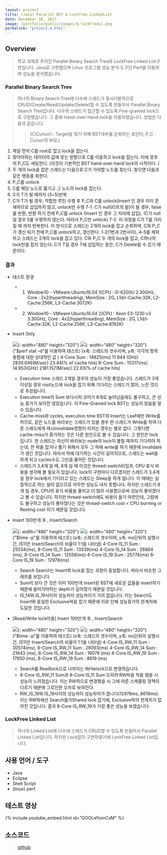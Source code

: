 ```yaml
---
layout: project
title: (Java) Parallel BST & Lockfree LinkedList
date: December 10, 2017
image: /portfolio/public/images/4.lockfreeLL.png
permalink: "project-4.html"
---
```

## Overview
> 학교 과제로 주어진 Parallel Binary Search Tree와 LockFree Linked List구현입니다. Java로 구현했으며 Linux 프로그램 성능 분석 도구인 Perf를 이용하여 성능을 분석했습니다.

### Parallel Binary Search Tree
> 하나의 Binary Search Tree에 다수에 스레드가 동시다발적으로 CRUD(Create/Read/Update/Delete)할 수 있도록 만들어서 Parallel Binary Search Tree입니다.
> 다수의 스레드가 접근할 수 있도록 Fine-grained lock으로 구현했습니다. 그 중에 Hand-over-Hand lock을 이용하였습니다.
방법은 다음과 같습니다.
> > (C(Cursor) : Target을 찾기 위해 BST내부를 순회하는 포인터, 
P_C : Cursor의 부모,)

1.	제일 먼저 C를 root로 잡고 lock을 잡는다. 
2.	찾아야하는 데이터의 값에 맞는 방향으로 C를 이동하고 lock을 잡는다. 이에 맞추어 P_C도 세팅한다. 
(이것이 기본적인 BST hand-over-hand lock의 시작이다. )
3.	두 개의 lock을 잡은 스레드는 다음으로 C가 가야할 노드를 찾는다. 찾으면 다음과 같은 행동을 취한다.
4.	P_C를 unlock
5.	C를 해당 노드로 옮기고 그 노드의 lock을 잡는다. 
6.	C가 T가 될 때까지 (3~5)반복
7.	C가 T가 될 경우, 적합한 루틴 수행 후 P_C와 C를 unlock(Insert 인 경우 이미 존재하므로 삽입하지 않고, unlock만 수행
7-1. C가 null(리프의 밑)이 될 경우, false를 반환, 반환 하기 전에 P_C를 unlock
	(Insert 인 경우 그 자리에 삽입),
	(C가 null일 경우 5를 수행하지 않는다. 따라서 P_C만 unlock)
7-2. 이 과정을 C가 T를 가리킬 때 까지 반복한다. 이 방식으로 스레드는 2개의 lock을 잡고 순회하며, C와 P_C가 갱신 되기 전에 P_C를 unlock하고, 갱신한다. 1-2(1번과 2번사이), 4-5를 제외하고 스레드는 2개의 lock을 잡고 있다. C와 P_C 두 개의 lock을 잡고, C하나의 lock만을 잡지 않는다. C가 T일 경우 T에 삽입하는 동안, C가 Delete될 수 있기 때문이다.


### 결과
* 테스트 환경
	* 1.	Window10 - VMware Ubuntu16.04 1(CPU : i5-6200U 2.30GHz, Core : 2x2(hyperthreading), MemSize : 2G, L1d/i-Cache:32K, L2-Cache:256K, L3-Cache:3072K)
	* 2.	Window10 - VMware Ubuntu16.04 2(CPU : Xeon E3-1230 v3 3.30GHz, Core : 4x2(hyperthreading), MemSize : 2G, L1d/i-Cache:32K, L2-Cache:256K, L3-Cache:8192K)

* Insert Only<br></br>
![](/portfolio/public/images/4-ParBSTLFLL/ParBST-4-core-IO.png){: width="480" height="320"}
![](/portfolio/public/images/4-ParBSTLFLL/ParBST-8-core-IO.png){: width="480" height="320"}
("$perf stat –d"를 이용하여 테스트)
(x축: 스레드의 갯수이며, y축: 각각의 항목 총합에 대한 상대적인 값 )
4-Core Sum : 14825(ms) 11.944 (GHz) 2830.646(M/sec) 23.44(% of cache hits)
8-Core Sum : 15317(ms) 14.953(GHz) 2181.157(M/sec) 22.93(% of cache hits)

	* Execution time
스레드 2개일 경우의 성능이 가장 좋았습니다. 스레드가 3개 이상일 경우 root노드에 lock을 잡기 위해 기다리는 스레드가 많아, 느린 것으로 추정됩니다.
	* Execution time의 Sum
 보다시피 코어가 8개로 늘어났음에도 불구하고, 큰 성능 증가가 보이진 않았습니다. 이 Fine-Grained lock BST는 성능이 않음을 알 수 있습니다.
	* Cache-miss와 cycles, execution time
 BST의 Insert는 Leaf에만 Write를 하므로, 같은 노드를 바라보는 스레드가 있을 경우 한 스레드가 Write를 하여 다른 스레드에게 캐시invalidate영향이 미치는 경우는 별로 없다. 그렇다면 cache-miss가 증가하는 것은 다른 원인으로 볼 수 있습니다. 그 원인은 lock입니다. 한 스레드는 자신이 바라보는 node의 lock이 풀릴 때까지 기다려야 하는데, 한 락을 잡거나 풀기 위해서 모두 그 락에 write를 하기 때문에 invalidate가 생긴 것입니다.
따라서 락에 대기하는 시간이 길어지므로, 스레드는 wait을 하게 되고 cycles수도 그만큼 줄어든 것입니다.
	* 스레드가 3,4개 일 때,  8개 일 때
 이것은 thread-switch타임과, CPU 휴식 비용을 생각해 볼 필요가 있습니다. lock의 구현마다 다르겠지만 스레드가 3,4개 일 경우 lock에서 기다리고 있는 스레드는 Sleep을 하게 됩니다. 이 때에는 실질적으로 하는 일이 없으므로 아무런 성능도 내지 못합니다.
하지만 스레드가 8개 일 경우, CPU의 휴식 비율을 줄이고 더 많이 사용함으로써 성능이 좋아졌다고 볼 수 있습니다. 하지만 thread-switch에도 비용이 들기 마련인데, 그럼에도 불구하고 성능이 좋아졌다는 것은 thread-switch cost < CPU burning or Resting cost 이기 때문일 것입니다.


* Insert 100만개 후 , Insert/Search<br></br>
![](/portfolio/public/images/4-ParBSTLFLL/ParBST-4-core-IS.png){: width="480" height="320"}
![](/portfolio/public/images/4-ParBSTLFLL/ParBST-8-core-IS.png){: width="480" height="320"}
("$time -p"를 이용하여 테스트)
(x축: 스레드의 갯수이며, y축: ms단위의 실행시간, IS11은 Insert/Search의 비율이 1:1을 나타냄)
4-Core IS_11 Sum : 25534(ms), 		8-Core IS_11 Sum : 13339(ms)
4-Core IS_14 Sum : 26864 (ms), 		8-Core IS_14 Sum : 12558(ms)
4-Core IS_19 Sum : 25774(ms)		8-Core IS_19 Sum : 12978(ms)
	* Search
 Search는 Insert와 lock을 잡는 과정이 동일합니다. 따라서 비슷한 그래프를 보입니다.  
	* Sum이 보다 큰 것은 이미 100만개 insert된 BST에 새로운 값들을 insert하기 때문에 들어가야하는 depth가 길어졌기 때문일 것입니다.
	* IS_14와 IS_19사이의 성능차이
 성능차이가 거의 없습니다. 이는 Search도 Insert와 동일한 Exclusive락을 잡기 때문에 이로 인해 성능증가의 한계치에 도달한 것입니다.


* [Read/Write lock이용] Insert 100만개 후 , Insert/Search<br></br>
![](/portfolio/public/images/4-ParBSTLFLL/ParBST-4-core-RW-IS.png){: width="480" height="320"}
![](/portfolio/public/images/4-ParBSTLFLL/ParBST-8-core-RW-IS.png){: width="480" height="320"}
("$time -p"를 이용하여 테스트)
(x축: 스레드의 갯수이며, y축: ms단위의 실행시간, IS11은 Insert/Search의 비율이 1:1을 나타냄)
4-Core IS_RW_11 Sum : 30574(ms), 		8-Core IS_RW_11 Sum : 26093(ms)
4-Core IS_RW_14 Sum : 21643 (ms), 		8-Core IS_RW_14 Sum : 18079 (ms)
4-Core IS_RW_19 Sum : 17950 (ms), 		8-Core IS_RW_19 Sum : 8619 (ms)
	* Search를 Readlock으로 나머지는 Writelock으로 변경하습니다. 
	* 8-Core IS_RW_11 Sum과 8-Core IS_11 Sum
 오히려 RW락을 적용 했을 시 성능이 느려졌습니다. 이는 RW락으로 변경했을 시 그에 따른 스케줄링 정책이 다르기 때문에 그로인한 오차로 보여진다.
	*  RW_IS_19와 IS_19사이의 성능차이
 성능차이가 큽니다(12978ms, 8619ms). 이는 RW락에선 Search를가Shared lock 잡기에,  Exclusive락의 한계치가 없어진 것입니다. 결국 8-Core IS_RW_19가 가장 좋은 성능을 보였습니다.


### LockFree Linked List
> 하나의 Linked List에 다수에 스레드가 CRUD할 수 있도록 만들어서 Parallel Linked List입니다.
> 하지만 Lock없이 구현하였기에 LockFree Linked List입니다.


## 사용 언어 / 도구
* Java
* Eclipse
* Shell Script
* (linux) perf


## 테스트 영상
{% include youtube_embed.html id="GOOLeYomCxM" %}  

## 소스코드
> [github](https://github.com/PBW99/HYU_3rd-2se/tree/master/SoftwareEngineering)